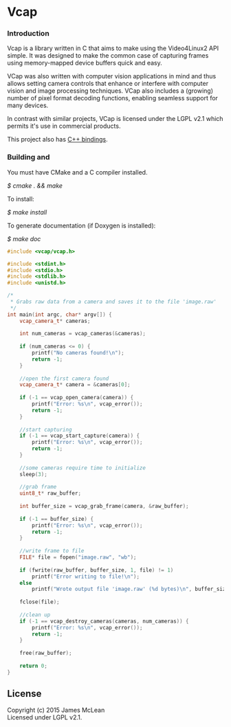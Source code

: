 # Vcap
 
### Introduction

Vcap is a library written in C that aims to make using the Video4Linux2 API simple. It was designed to make the common 
case of capturing frames using memory-mapped device buffers quick and easy.

VCap was also written with computer vision applications in mind and thus allows setting camera controls that enhance or
interfere with computer vision and image processing techniques. VCap also includes a (growing) number of pixel format
decoding functions, enabling seamless support for many devices. 

In contrast with similar projects, VCap is licensed under the LGPL v2.1 which permits it's use in commercial products.

This project also has [C++ bindings](https://github.com/jrimclean/vcap-cpp).

### Building and 

You must have CMake and a C compiler installed. 

*$ cmake . && make*

To install:

*$ make install*

To generate documentation (if Doxygen is installed):

*$ make doc*
```cpp
#include <vcap/vcap.h>

#include <stdint.h>
#include <stdio.h>
#include <stdlib.h>
#include <unistd.h>

/*
 * Grabs raw data from a camera and saves it to the file 'image.raw'
 */
int main(int argc, char* argv[]) {
	vcap_camera_t* cameras;
	
	int num_cameras = vcap_cameras(&cameras);
	
	if (num_cameras <= 0) {
		printf("No cameras found!\n");
		return -1;
	}
	
	//open the first camera found
	vcap_camera_t* camera = &cameras[0];
	
	if (-1 == vcap_open_camera(camera)) {
		printf("Error: %s\n", vcap_error());
		return -1;
	}
	
	//start capturing
	if (-1 == vcap_start_capture(camera)) {
		printf("Error: %s\n", vcap_error());
		return -1;
	}
	
	//some cameras require time to initialize
	sleep(3);
	
	//grab frame
	uint8_t* raw_buffer;
	
	int buffer_size = vcap_grab_frame(camera, &raw_buffer);
	
	if (-1 == buffer_size) {
		printf("Error: %s\n", vcap_error());
		return -1;
	}	
	
	//write frame to file
	FILE* file = fopen("image.raw", "wb");
			
	if (fwrite(raw_buffer, buffer_size, 1, file) != 1)
		printf("Error writing to file!\n");
	else
		printf("Wrote output file 'image.raw' (%d bytes)\n", buffer_size);
			
	fclose(file);
	
	//clean up
	if (-1 == vcap_destroy_cameras(cameras, num_cameras)) {
		printf("Error: %s\n", vcap_error());
		return -1;
	}
	
	free(raw_buffer);
	
	return 0;
}
```

## License
Copyright (c) 2015 James McLean  
Licensed under LGPL v2.1.
